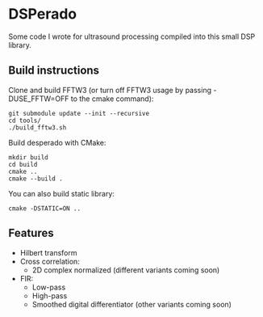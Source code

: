 # DSPerado
Some code I wrote for ultrasound processing compiled into this small DSP library.

## Build instructions
Clone and build FFTW3 (or turn off FFTW3 usage by passing -DUSE_FFTW=OFF to the cmake command):

```shell
git submodule update --init --recursive
cd tools/
./build_fftw3.sh
```

Build desperado with CMake:
```shell
mkdir build
cd build
cmake ..
cmake --build .
```

You can also build static library:
```
cmake -DSTATIC=ON ..
```

## Features
* Hilbert transform
* Cross correlation:
  * 2D complex normalized (different variants coming soon)
* FIR:
  * Low-pass
  * High-pass
  * Smoothed digital differentiator (other variants coming soon)
